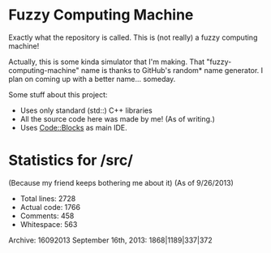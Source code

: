 Fuzzy Computing Machine
=======================

Exactly what the repository is called. This is (not really) a fuzzy computing machine!

Actually, this is some kinda simulator that I'm making. 
That "fuzzy-computing-machine" name is thanks to GitHub's random* name generator. 
I plan on coming up with a better name... someday.

Some stuff about this project:
* Uses only standard (std::) C++ libraries
* All the source code here was made by me! (As of writing.)
* Uses [Code::Blocks](http://www.codeblocks.org/) as main IDE.

Statistics for /src/
====================
(Because my friend keeps bothering me about it)
(As of 9/26/2013)
* Total lines: 2728
* Actual code: 1766
* Comments: 458
* Whitespace: 563

Archive:
16092013 September 16th, 2013: 1868|1189|337|372
